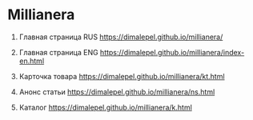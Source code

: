 # Millianera

1. Главная страница RUS https://dimalepel.github.io/millianera/

2. Главная страница ENG https://dimalepel.github.io/millianera/index-en.html

3. Карточка товара https://dimalepel.github.io/millianera/kt.html

4. Анонс статьи https://dimalepel.github.io/millianera/ns.html

5. Каталог https://dimalepel.github.io/millianera/k.html